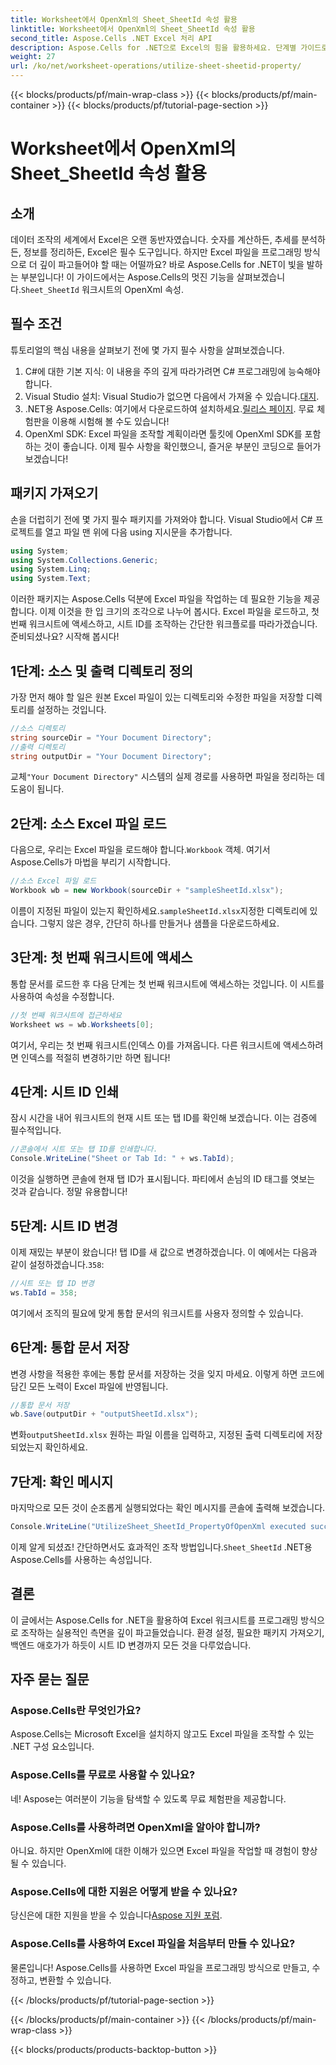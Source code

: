 ```yaml
---
title: Worksheet에서 OpenXml의 Sheet_SheetId 속성 활용
linktitle: Worksheet에서 OpenXml의 Sheet_SheetId 속성 활용
second_title: Aspose.Cells .NET Excel 처리 API
description: Aspose.Cells for .NET으로 Excel의 힘을 활용하세요. 단계별 가이드로 시트 ID를 효과적으로 조작하는 방법을 알아보세요.
weight: 27
url: /ko/net/worksheet-operations/utilize-sheet-sheetid-property/
---
```


{{< blocks/products/pf/main-wrap-class >}}
{{< blocks/products/pf/main-container >}}
{{< blocks/products/pf/tutorial-page-section >}}

# Worksheet에서 OpenXml의 Sheet_SheetId 속성 활용

## 소개
데이터 조작의 세계에서 Excel은 오랜 동반자였습니다. 숫자를 계산하든, 추세를 분석하든, 정보를 정리하든, Excel은 필수 도구입니다. 하지만 Excel 파일을 프로그래밍 방식으로 더 깊이 파고들어야 할 때는 어떨까요? 바로 Aspose.Cells for .NET이 빛을 발하는 부분입니다! 이 가이드에서는 Aspose.Cells의 멋진 기능을 살펴보겠습니다.`Sheet_SheetId` 워크시트의 OpenXml 속성.
## 필수 조건
튜토리얼의 핵심 내용을 살펴보기 전에 몇 가지 필수 사항을 살펴보겠습니다.
1. C#에 대한 기본 지식: 이 내용을 주의 깊게 따라가려면 C# 프로그래밍에 능숙해야 합니다.
2.  Visual Studio 설치: Visual Studio가 없으면 다음에서 가져올 수 있습니다.[대지](https://visualstudio.microsoft.com/).
3.  .NET용 Aspose.Cells: 여기에서 다운로드하여 설치하세요.[릴리스 페이지](https://releases.aspose.com/cells/net/). 무료 체험판을 이용해 시험해 볼 수도 있습니다!
4. OpenXml SDK: Excel 파일을 조작할 계획이라면 툴킷에 OpenXml SDK를 포함하는 것이 좋습니다.
이제 필수 사항을 확인했으니, 즐거운 부분인 코딩으로 들어가보겠습니다!
## 패키지 가져오기
손을 더럽히기 전에 몇 가지 필수 패키지를 가져와야 합니다. Visual Studio에서 C# 프로젝트를 열고 파일 맨 위에 다음 using 지시문을 추가합니다.
```csharp
using System;
using System.Collections.Generic;
using System.Linq;
using System.Text;
```
이러한 패키지는 Aspose.Cells 덕분에 Excel 파일을 작업하는 데 필요한 기능을 제공합니다.
이제 이것을 한 입 크기의 조각으로 나누어 봅시다. Excel 파일을 로드하고, 첫 번째 워크시트에 액세스하고, 시트 ID를 조작하는 간단한 워크플로를 따라가겠습니다. 준비되셨나요? 시작해 봅시다!
## 1단계: 소스 및 출력 디렉토리 정의
가장 먼저 해야 할 일은 원본 Excel 파일이 있는 디렉토리와 수정한 파일을 저장할 디렉토리를 설정하는 것입니다.
```csharp
//소스 디렉토리
string sourceDir = "Your Document Directory";
//출력 디렉토리
string outputDir = "Your Document Directory";
```
 교체`"Your Document Directory"` 시스템의 실제 경로를 사용하면 파일을 정리하는 데 도움이 됩니다.
## 2단계: 소스 Excel 파일 로드
 다음으로, 우리는 Excel 파일을 로드해야 합니다.`Workbook` 객체. 여기서 Aspose.Cells가 마법을 부리기 시작합니다.
```csharp
//소스 Excel 파일 로드
Workbook wb = new Workbook(sourceDir + "sampleSheetId.xlsx");
```
 이름이 지정된 파일이 있는지 확인하세요.`sampleSheetId.xlsx`지정한 디렉토리에 있습니다. 그렇지 않은 경우, 간단히 하나를 만들거나 샘플을 다운로드하세요.
## 3단계: 첫 번째 워크시트에 액세스
통합 문서를 로드한 후 다음 단계는 첫 번째 워크시트에 액세스하는 것입니다. 이 시트를 사용하여 속성을 수정합니다.
```csharp
//첫 번째 워크시트에 접근하세요
Worksheet ws = wb.Worksheets[0];
```
여기서, 우리는 첫 번째 워크시트(인덱스 0)를 가져옵니다. 다른 워크시트에 액세스하려면 인덱스를 적절히 변경하기만 하면 됩니다!
## 4단계: 시트 ID 인쇄
잠시 시간을 내어 워크시트의 현재 시트 또는 탭 ID를 확인해 보겠습니다. 이는 검증에 필수적입니다.
```csharp
//콘솔에서 시트 또는 탭 ID를 인쇄합니다.
Console.WriteLine("Sheet or Tab Id: " + ws.TabId);
```
이것을 실행하면 콘솔에 현재 탭 ID가 표시됩니다. 파티에서 손님의 ID 태그를 엿보는 것과 같습니다. 정말 유용합니다!
## 5단계: 시트 ID 변경
 이제 재밌는 부분이 왔습니다! 탭 ID를 새 값으로 변경하겠습니다. 이 예에서는 다음과 같이 설정하겠습니다.`358`:
```csharp
//시트 또는 탭 ID 변경
ws.TabId = 358;
```
여기에서 조직의 필요에 맞게 통합 문서의 워크시트를 사용자 정의할 수 있습니다.
## 6단계: 통합 문서 저장
변경 사항을 적용한 후에는 통합 문서를 저장하는 것을 잊지 마세요. 이렇게 하면 코드에 담긴 모든 노력이 Excel 파일에 반영됩니다.
```csharp
//통합 문서 저장
wb.Save(outputDir + "outputSheetId.xlsx");
```
 변화`outputSheetId.xlsx` 원하는 파일 이름을 입력하고, 지정된 출력 디렉토리에 저장되었는지 확인하세요.
## 7단계: 확인 메시지
마지막으로 모든 것이 순조롭게 실행되었다는 확인 메시지를 콘솔에 출력해 보겠습니다.
```csharp
Console.WriteLine("UtilizeSheet_SheetId_PropertyOfOpenXml executed successfully.\r\n");
```
 이제 알게 되셨죠! 간단하면서도 효과적인 조작 방법입니다.`Sheet_SheetId` .NET용 Aspose.Cells를 사용하는 속성입니다.
## 결론
이 글에서는 Aspose.Cells for .NET을 활용하여 Excel 워크시트를 프로그래밍 방식으로 조작하는 실용적인 측면을 깊이 파고들었습니다. 환경 설정, 필요한 패키지 가져오기, 백엔드 애호가가 하듯이 시트 ID 변경까지 모든 것을 다루었습니다. 
## 자주 묻는 질문
### Aspose.Cells란 무엇인가요?
Aspose.Cells는 Microsoft Excel을 설치하지 않고도 Excel 파일을 조작할 수 있는 .NET 구성 요소입니다.
### Aspose.Cells를 무료로 사용할 수 있나요?
네! Aspose는 여러분이 기능을 탐색할 수 있도록 무료 체험판을 제공합니다.
### Aspose.Cells를 사용하려면 OpenXml을 알아야 합니까?
아니요. 하지만 OpenXml에 대한 이해가 있으면 Excel 파일을 작업할 때 경험이 향상될 수 있습니다.
### Aspose.Cells에 대한 지원은 어떻게 받을 수 있나요?
 당신은에 대한 지원을 받을 수 있습니다[Aspose 지원 포럼](https://forum.aspose.com/c/cells/9).
### Aspose.Cells를 사용하여 Excel 파일을 처음부터 만들 수 있나요?
물론입니다! Aspose.Cells를 사용하면 Excel 파일을 프로그래밍 방식으로 만들고, 수정하고, 변환할 수 있습니다.

{{< /blocks/products/pf/tutorial-page-section >}}

{{< /blocks/products/pf/main-container >}}
{{< /blocks/products/pf/main-wrap-class >}}

{{< blocks/products/products-backtop-button >}}
